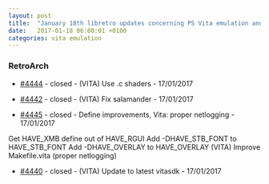 ```yaml
---
layout: post
title:  "January 18th libretro updates concerning PS Vita emulation and emulators"
date:   2017-01-18 06:00:01 +0100
categories: vita emulation
---
```


### RetroArch
- [#4444](https://github.com/libretro/RetroArch/pull/4444) - closed - (VITA) Use .c shaders - 17/01/2017

- [#4442](https://github.com/libretro/RetroArch/pull/4442) - closed - (VITA) Fix salamander - 17/01/2017

- [#4445](https://github.com/libretro/RetroArch/pull/4445) - closed - Define improvements, Vita: proper netlogging - 17/01/2017

Get HAVE_XMB define out of HAVE_RGUI
Add -DHAVE_STB_FONT to HAVE_STB_FONT
Add -DHAVE_OVERLAY to HAVE_OVERLAY
(VITA) Improve Makefile.vita (proper netlogging)

- [#4440](https://github.com/libretro/RetroArch/pull/4440) - closed - (VITA) Update to latest vitasdk - 17/01/2017

